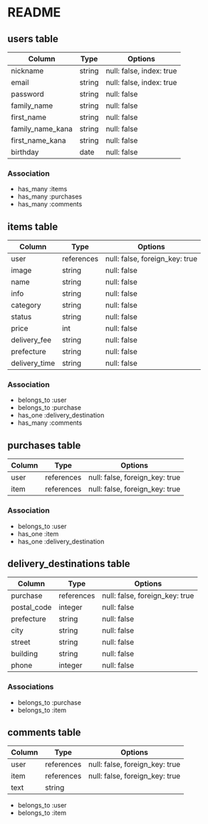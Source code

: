 # README

## users table

| Column           | Type   | Options                  |
| ---------------- | ------ | ------------------------ |
| nickname         | string | null: false, index: true |
| email            | string | null: false, index: true |
| password         | string | null: false              |
| family_name      | string | null: false              |
| first_name       | string | null: false              |
| family_name_kana | string | null: false              |
| first_name_kana  | string | null: false              |
| birthday         | date   | null: false              |

### Association

- has_many :items
- has_many :purchases
- has_many :comments

## items table

| Column        | Type       | Options                        |
| ------------- | ---------- | ------------------------------ |
| user          | references | null: false, foreign_key: true |
| image         | string     | null: false                    |
| name          | string     | null: false                    |
| info          | string     | null: false                    |
| category      | string     | null: false                    |
| status        | string     | null: false                    |
| price         | int        | null: false                    |
| delivery_fee  | string     | null: false                    |
| prefecture    | string     | null: false                    |
| delivery_time | string     | null: false                    |

### Association

- belongs_to :user
- belongs_to :purchase
- has_one :delivery_destination
- has_many :comments

## purchases table

| Column | Type       | Options                        |
| ------ | ---------- | ------------------------------ |
| user   | references | null: false, foreign_key: true |
| item   | references | null: false, foreign_key: true |

### Association

- belongs_to :user
- has_one :item
- has_one :delivery_destination

## delivery_destinations table

| Column      | Type       | Options                        |
| ----------- | ---------- | ------------------------------ |
| purchase    | references | null: false, foreign_key: true |
| postal_code | integer    | null: false                    |
| prefecture  | string     | null: false                    |
| city        | string     | null: false                    |
| street      | string     | null: false                    |
| building    | string     | null: false                    |
| phone       | integer    | null: false                    |

### Associations

- belongs_to :purchase
- belongs_to :item

## comments table

| Column | Type       | Options                        |
| ------ | ---------- | ------------------------------ |
| user   | references | null: false, foreign_key: true |
| item   | references | null: false, foreign_key: true |
| text   | string     |

- belongs_to :user
- belongs_to :item
